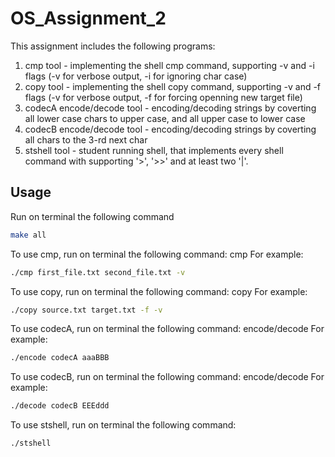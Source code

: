 # OS_Assignment_2

This assignment includes the following programs:
1. cmp tool - implementing the shell cmp command, supporting -v and -i flags (-v for verbose output, -i for ignoring char case)
2. copy tool - implementing the shell copy command, supporting -v and -f flags (-v for verbose output, -f for forcing openning new target file)
3. codecA encode/decode tool - encoding/decoding strings by coverting all lower case chars to upper case, and all upper case to lower case
4. codecB encode/decode tool - encoding/decoding strings by coverting all chars to the 3-rd next char
5. stshell tool - student running shell, that implements every shell command with supporting '>', '>>' and at least two '|'.

## Usage

Run on terminal the following command
```bash
make all
```

To use cmp, run on terminal the following command:
cmp <file1> <file2> <flag> <flag>
For example:
```bash
./cmp first_file.txt second_file.txt -v
```

To use copy, run on terminal the following command:
copy <file1> <file2> <flag> <flag>
For example:
```bash
./copy source.txt target.txt -f -v
```

To use codecA, run on terminal the following command:
encode/decode <codecA> <message>
For example:
```bash
./encode codecA aaaBBB
```

To use codecB, run on terminal the following command:
encode/decode <codecB> <message>
For example:
```bash
./decode codecB EEEddd
```

To use stshell, run on terminal the following command:
```bash
./stshell
```
